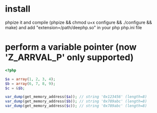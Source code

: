 install
=======
phpize it and compile (phpize && chmod u+x configure && ./configure && make) and add "extension=/path/deephp.so" in your php php.ini file

perform a variable pointer (now 'Z_ARRVAL_P' only supported)
==========================
```php
<?php

$a = array(1, 2, 3, 4);
$b = array(6, 7, 8, 9);
$c = &$b;

var_dump(get_memory_address($a)); // string '0x123456' (length=8)
var_dump(get_memory_address($b)); // string '0x789abc' (length=8)
var_dump(get_memory_address($c)); // string '0x789abc' (length=8)
```
